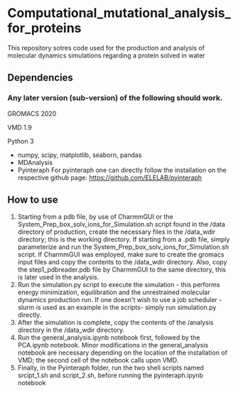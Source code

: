 # Computational_mutational_analysis_for_proteins
This repository sotres code used for the production and analysis of molecular dynamics simulations regarding a protein solved in water

## Dependencies
### Any later version (sub-version) of the following should work.

GROMACS 2020 

VMD 1.9 

Python 3 
- numpy, scipy, matplotlib, seaborn, pandas
- MDAnalysis
- Pyinteraph
For pyinteraph one can directly follow the installation on the respective github page:
https://github.com/ELELAB/pyinteraph

## How to use

1. Starting from a pdb file, by use of CharmmGUI or the System_Prep_box_solv_ions_for_Simulation.sh script found in the /data directory of production, create the necessary files in the /data_wdir
directory; this is the working directory. If starting from a .pdb file, simply parameterize and run the System_Prep_box_solv_ions_for_Simulation.sh script. If CharmmGUI was employed, make sure to create the gromacs input files and copy the contents to the /data_wdir directory. Also, copy the step1_pdbreader.pdb file by CharmmGUI to the same directory, this is later used in the analysis.
2. Run the simulation.py script to execute the simulation - this performs energy minimization, equilibration and the unrestrained molecular dynamics production run. If one doesn't wish to use a job scheduler -slurm is used as an example in the scripts- simply run simulation.py directly.
3. After the simulation is complete, copy the contents of the /analysis directory in the /data_wdir directory.
4. Run the general_analysis.ipynb notebook first, followed by the PCA.ipynb notebook. Minor modifications in the general_analysis notebook are necessary depending on the location of the installation of VMD; the second cell of the notebook calls upon VMD.
5. Finally, in the Pyinteraph folder, run the two shell scripts named srcipt_1.sh and script_2.sh, before running the pyinteraph.ipynb notebook

